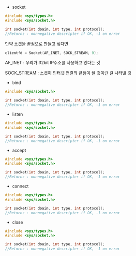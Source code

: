 - socket
```C
#include <sys/types.h>
#include <sys/socket.h>

int socket(int doain, int type, int protocol);
//Returns : nonnegative descripter if OK, -1 on error
```

만약 소켓을 끝점으로 만들고 싶다면
```C
clientfd = Socket(AF_INET, SOCK_STREAM, 0);
```
AF_INET : 우리가 32bit IP주소를 사용하고 있다는 것

SOCK_STREAM : 소켓이 인터넷 연결의 끝점이 될 것이란 걸 나타낸 것

- bind
```C
#include <sys/socket.h>

int socket(int doain, int type, int protocol);
//Returns : nonnegative descripter if OK, -1 on error
```
- listen
```C
#include <sys/types.h>
#include <sys/socket.h>

int socket(int doain, int type, int protocol);
//Returns : nonnegative descripter if OK, -1 on error
```
- accept
```C
#include <sys/types.h>
#include <sys/socket.h>

int socket(int doain, int type, int protocol);
//Returns : nonnegative descripter if OK, -1 on error
```
- connect
```C
#include <sys/types.h>
#include <sys/socket.h>

int socket(int doain, int type, int protocol);
//Returns : nonnegative descripter if OK, -1 on error
```
- close
```C
#include <sys/types.h>
#include <sys/socket.h>

int socket(int doain, int type, int protocol);
//Returns : nonnegative descripter if OK, -1 on error
```
